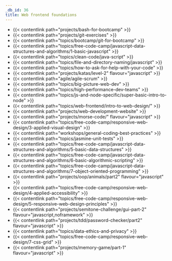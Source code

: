 ```yaml
---
_db_id: 36
title: Web frontend foundations
---
```


- {{< contentlink path="projects/bash-for-bootcamp" >}}
- {{< contentlink path="projects/git-exercises" >}}
- {{< contentlink path="topics/bootcamp/git-for-bootcamp" >}}
- {{< contentlink path="topics/free-code-camp/javascript-data-structures-and-algorithms/1-basic-javascript" >}}
- {{< contentlink path="topics/clean-code/java-script" >}}
- {{< contentlink path="topics/file-and-directory-naming/javascript" >}}
- {{< contentlink path="topics/how-to-ask-for-help-with-your-code" >}}
- {{< contentlink path="projects/katas/level-2" flavour="javascript" >}}
- {{< contentlink path="agile/agile-scrum" >}}
- {{< contentlink path="topics/big-picture-web-dev" >}}
- {{< contentlink path="topics/high-performance-dev-teams" >}}
- {{< contentlink path="topics/js-and-node-specific/super-basic-intro-to-node" >}}
- {{< contentlink path="topics/web-frontend/intro-to-web-design/" >}}
- {{< contentlink path="projects/web-development-website" >}}
- {{< contentlink path="projects/morse-code/" flavour="javascript" >}}
- {{< contentlink path="topics/free-code-camp/responsive-web-design/3-applied-visual-design" >}}
- {{< contentlink path="workshops/general-coding-best-practices" >}}
- {{< contentlink path="topics/jasmine-unit-tests" >}}
- {{< contentlink path="topics/free-code-camp/javascript-data-structures-and-algorithms/5-basic-data-structures" >}}
- {{< contentlink path="topics/free-code-camp/javascript-data-structures-and-algorithms/6-basic-algorithmic-scripting" >}}
- {{< contentlink path="topics/free-code-camp/javascript-data-structures-and-algorithms/7-object-oriented-programming" >}}
- {{< contentlink path="projects/oop/animals/part2"  flavour="javascript" >}}
- {{< contentlink path="topics/free-code-camp/responsive-web-design/4-applied-accessibility" >}}
- {{< contentlink path="topics/free-code-camp/responsive-web-design/5-responsive-web-design-principles" >}}
- {{< contentlink path="projects/semitone-challenge/gui-part-2"  flavour="javascript,noframework" >}}
- {{< contentlink path="projects/tdd/password-checker/part2" flavour="javascript" >}}
- {{< contentlink path="topics/data-ethics-and-privacy" >}}
- {{< contentlink path="topics/free-code-camp/responsive-web-design/7-css-grid" >}}
- {{< contentlink path="projects/memory-game/part-1" flavour="javascript" >}}
